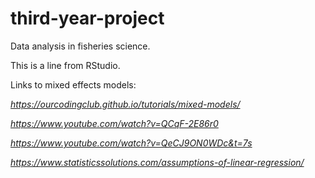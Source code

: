 # third-year-project
Data analysis in fisheries science.

This is a line from RStudio.

Links to mixed effects models: 

*https://ourcodingclub.github.io/tutorials/mixed-models/* 

*https://www.youtube.com/watch?v=QCqF-2E86r0* 

*https://www.youtube.com/watch?v=QeCJ9ON0WDc&t=7s* 

*https://www.statisticssolutions.com/assumptions-of-linear-regression/*